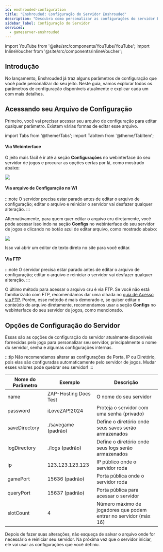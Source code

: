 ```yaml
---
id: enshrouded-configuration
title: "Enshrouded: Configuração do Servidor Enshrouded"
description: "Descubra como personalizar as configurações do servidor Enshrouded para uma jogabilidade e gerenciamento de servidor ideais → Saiba mais agora"
sidebar_label: Configuração do Servidor
services:
  - gameserver-enshrouded
---
```


import YouTube from '@site/src/components/YouTube/YouTube';
import InlineVoucher from '@site/src/components/InlineVoucher';

## Introdução

No lançamento, Enshrouded já traz alguns parâmetros de configuração que você pode personalizar do seu jeito. Neste guia, vamos explorar todos os parâmetros de configuração disponíveis atualmente e explicar cada um com mais detalhes.

<YouTube videoId="wgvfvQdtwN4" imageSrc="https://screensaver01.zap-hosting.com/index.php/s/tc7mcyZqk8Wyafa/preview" title="Configure seu Servidor Enshrouded em apenas 60 segundos!" description="Prefere entender melhor vendo as coisas em ação? A gente te entende! Mergulhe no nosso vídeo que explica tudo pra você. Seja se estiver com pressa ou só quiser absorver a informação da forma mais maneira possível!"/>

<InlineVoucher />

## Acessando seu Arquivo de Configuração

Primeiro, você vai precisar acessar seu arquivo de configuração para editar qualquer parâmetro. Existem várias formas de editar esse arquivo.

import Tabs from '@theme/Tabs';
import TabItem from '@theme/TabItem';

<Tabs>
<TabItem value="settings" label="Via Webinterface" default>

#### Via Webinterface

O jeito mais fácil é ir até a seção **Configurações** no webinterface do seu servidor de jogos e procurar as opções certas por lá, como mostrado abaixo:

![](https://screensaver01.zap-hosting.com/index.php/s/QDPzFgWRrfB49HB/preview)

</TabItem>

<TabItem value="configs" label="Via arquivo de Configuração no WI">

#### Via arquivo de Configuração no WI

:::note
O servidor precisa estar parado antes de editar o arquivo de configuração; editar o arquivo e reiniciar o servidor vai desfazer qualquer alteração.
:::

Alternativamente, para quem quer editar o arquivo cru diretamente, você pode acessar isso indo na seção **Configs** no webinterface do seu servidor de jogos e clicando no botão azul de editar arquivo, como mostrado abaixo:

![](https://github.com/zaphosting/docs/assets/42719082/dc4699bc-33fa-447d-ac59-2960b3b080f9)

Isso vai abrir um editor de texto direto no site para você editar.

</TabItem>

<TabItem value="ftp" label="Via FTP">


#### Via FTP

:::note
O servidor precisa estar parado antes de editar o arquivo de configuração; editar o arquivo e reiniciar o servidor vai desfazer qualquer alteração.
:::

O último método para acessar o arquivo cru é via FTP. Se você não está familiarizado com FTP, recomendamos dar uma olhada no [guia de Acesso via FTP](gameserver-ftpaccess.md). Porém, esse método é mais demorado e, se quiser editar o conteúdo do arquivo diretamente, recomendamos usar a seção **Configs** no webinterface do seu servidor de jogos, como mencionado.

</TabItem>
</Tabs>

## Opções de Configuração do Servidor

Essas são as opções de configuração do servidor atualmente disponíveis fornecidas pelo jogo para personalizar seu servidor, principalmente o nome do servidor, senha e algumas configurações internas.

:::tip
Não recomendamos alterar as configurações de Porta, IP ou Diretório, pois elas são configuradas automaticamente pelo servidor de jogos. Mudar esses valores pode quebrar seu servidor!
:::

| Nome do Parâmetro | Exemplo                                 | Descrição                                                  |
| ----------------- | --------------------------------------- | ---------------------------------------------------------- | 
| name              | ZAP-Hosting Docs Test                   | O nome do seu servidor                                     |
| password          | iLoveZAP!2024                           | Proteja o servidor com uma senha (privado)                |
| saveDirectory     | ./savegame (padrão)                     | Define o diretório onde seus saves serão armazenados      |
| logDirectory      | ./logs (padrão)                         | Define o diretório onde seus logs serão armazenados       |
| ip                | 123.123.123.123                        | IP público onde o servidor roda                            |
| gamePort          | 15636 (padrão)                         | Porta pública onde o servidor roda                         |
| queryPort         | 15637 (padrão)                         | Porta pública para acessar o servidor                      |
| slotCount         | 4                                      | Número máximo de jogadores que podem entrar no servidor (máx 16) |

Depois de fazer suas alterações, não esqueça de salvar o arquivo onde for necessário e reiniciar seu servidor. Na próxima vez que o servidor iniciar, ele vai usar as configurações que você definiu.

<InlineVoucher />